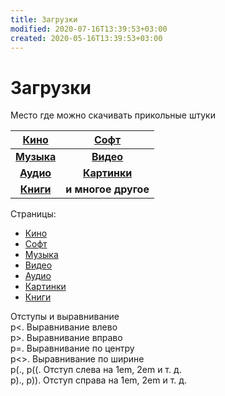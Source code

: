 ```yaml
---
title: Загрузки
modified: 2020-07-16T13:39:53+03:00
created: 2020-05-16T13:39:53+03:00
---
```


# Загрузки

Место где можно скачивать прикольные штуки

<center>
  
[**Кино**](./kino.md) | [**Софт**](./soft.md)
:---:|:---:
[**Музыка**](./music.md)| [**Видео**](./video.md)
[**Аудио**](./audio.md) | [**Картинки**](./images.md) 
[**Книги**](./books.md) | **и многое другое**

</center>

Страницы:
* [Кино](./kino.md)
* [Софт](./soft.md)
* [Музыка](./music.md)
* [Видео](./video.md)
* [Аудио](./audio.md)
* [Картинки](./images.md)
* [Книги](../dl/books.md)


Отступы и выравнивание  
p<.	Выравнивание влево  
p>.	Выравнивание вправо  
p=.	Выравнивание по центру  
p<>.	Выравнивание по ширине  
p(., p((.	Отступ слева на 1em, 2em и т. д.  
p)., p)).	Отступ справа на 1em, 2em и т. д.  
  
